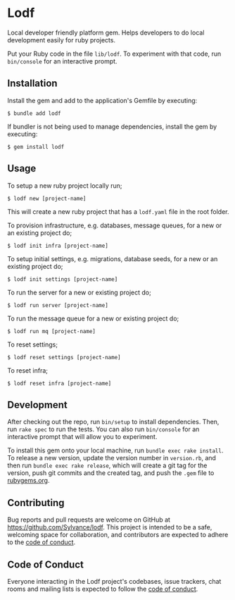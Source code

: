 # Lodf

Local developer friendly platform gem.
Helps developers to do local development easily for ruby projects.

Put your Ruby code in the file `lib/lodf`. To experiment with that code, run `bin/console` for an interactive prompt.

## Installation

Install the gem and add to the application's Gemfile by executing:

    $ bundle add lodf

If bundler is not being used to manage dependencies, install the gem by executing:

    $ gem install lodf

## Usage

To setup a new ruby project locally run;

    $ lodf new [project-name]

This will create a new ruby project that has a `lodf.yaml` file in the root folder.

To provision infrastructure, e.g. databases, message queues, for a new or an existing project do;

    $ lodf init infra [project-name]

To setup initial settings, e.g. migrations, database seeds, for a new or an existing project do;

    $ lodf init settings [project-name]

To run the server for a new or existing project do;

    $ lodf run server [project-name]

To run the message queue for a new or existing project do;

    $ lodf run mq [project-name]

To reset settings;

    $ lodf reset settings [project-name]

To reset infra;

    $ lodf reset infra [project-name]

## Development

After checking out the repo, run `bin/setup` to install dependencies. Then, run `rake spec` to run the tests. You can also run `bin/console` for an interactive prompt that will allow you to experiment.

To install this gem onto your local machine, run `bundle exec rake install`. To release a new version, update the version number in `version.rb`, and then run `bundle exec rake release`, which will create a git tag for the version, push git commits and the created tag, and push the `.gem` file to [rubygems.org](https://rubygems.org).

## Contributing

Bug reports and pull requests are welcome on GitHub at https://github.com/Sylvance/lodf. This project is intended to be a safe, welcoming space for collaboration, and contributors are expected to adhere to the [code of conduct](https://github.com/Sylvance/lodf/blob/main/CODE_OF_CONDUCT.md).

## Code of Conduct

Everyone interacting in the Lodf project's codebases, issue trackers, chat rooms and mailing lists is expected to follow the [code of conduct](https://github.com/Sylvance/lodf/blob/main/CODE_OF_CONDUCT.md).
